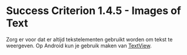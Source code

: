 # Success Criterion 1.4.5 - Images of Text

Zorg er voor dat er altijd tekstelementen gebruikt worden om tekst te weergeven. Op Android kun je gebruik maken van [TextView](https://developer.android.com/reference/android/widget/TextView).
